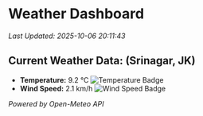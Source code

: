 
# Weather Dashboard

_Last Updated: 2025-10-06 20:11:43_

## Current Weather Data: (Srinagar, JK)
- **Temperature:** 9.2 °C ![Temperature Badge](https://img.shields.io/badge/Temperature-Low%20Temp-blue)
- **Wind Speed:** 2.1 km/h ![Wind Speed Badge](https://img.shields.io/badge/Wind%20Speed-Light%20Wind-blue)

*Powered by Open-Meteo API*
